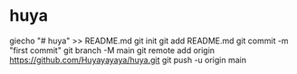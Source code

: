 # huya

giecho "# huya" >> README.md
git init
git add README.md
git commit -m "first commit"
git branch -M main
git remote add origin https://github.com/Huyayayaya/huya.git
git push -u origin main
